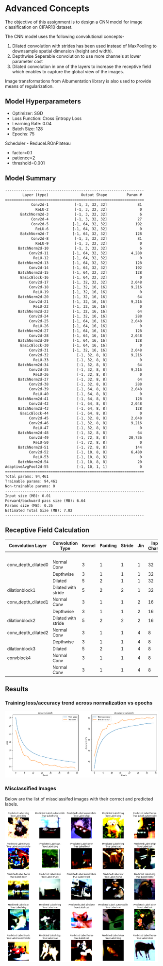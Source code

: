 # Advanced Concepts

The objective of this assignment is to design a CNN model for image classification on CIFAR10 dataset. 

The CNN model uses the following convolutional concepts-
1. Dilated convolution with strides has been used instead of MaxPooling to downsample spatial dimension (height and width).
2. Depthwise Seperable convolution to use more channels at lower parameter cost
3. Dilated convolution in one of the layers to increase the receptive field which enables to capture the global view of the images.

Image transformations from Albumentation library is also used to provide means of regularization. 

## Model Hyperparameters

* Optimizer: SGD
* Loss Function: Cross Entropy Loss
* Learning Rate: 0.04
* Batch Size: 128
* Epochs: 75

Scheduler - ReduceLROnPlateau

* factor=0.1
* patience=2
* threshold=0.001

## Model Summary

```
----------------------------------------------------------------
        Layer (type)               Output Shape         Param #
================================================================
            Conv2d-1            [-1, 3, 32, 32]              81
              ReLU-2            [-1, 3, 32, 32]               0
       BatchNorm2d-3            [-1, 3, 32, 32]               6
            Conv2d-4            [-1, 3, 32, 32]              27
            Conv2d-5           [-1, 64, 32, 32]             192
              ReLU-6           [-1, 64, 32, 32]               0
       BatchNorm2d-7           [-1, 64, 32, 32]             128
            Conv2d-8            [-1, 3, 32, 32]              81
              ReLU-9            [-1, 3, 32, 32]               0
      BatchNorm2d-10            [-1, 3, 32, 32]               6
           Conv2d-11           [-1, 64, 32, 32]           4,288
             ReLU-12           [-1, 64, 32, 32]               0
      BatchNorm2d-13           [-1, 64, 32, 32]             128
           Conv2d-14           [-1, 64, 32, 32]             192
      BatchNorm2d-15           [-1, 64, 32, 32]             128
       BasicBlock-16           [-1, 64, 32, 32]               0
           Conv2d-17           [-1, 32, 32, 32]           2,048
           Conv2d-18           [-1, 32, 16, 16]           9,216
             ReLU-19           [-1, 32, 16, 16]               0
      BatchNorm2d-20           [-1, 32, 16, 16]              64
           Conv2d-21           [-1, 32, 16, 16]           9,216
             ReLU-22           [-1, 32, 16, 16]               0
      BatchNorm2d-23           [-1, 32, 16, 16]              64
           Conv2d-24           [-1, 32, 16, 16]             288
           Conv2d-25           [-1, 64, 16, 16]           2,048
             ReLU-26           [-1, 64, 16, 16]               0
      BatchNorm2d-27           [-1, 64, 16, 16]             128
           Conv2d-28           [-1, 64, 16, 16]           2,048
      BatchNorm2d-29           [-1, 64, 16, 16]             128
       BasicBlock-30           [-1, 64, 16, 16]               0
           Conv2d-31           [-1, 32, 16, 16]           2,048
           Conv2d-32             [-1, 32, 8, 8]           9,216
             ReLU-33             [-1, 32, 8, 8]               0
      BatchNorm2d-34             [-1, 32, 8, 8]              64
           Conv2d-35             [-1, 32, 8, 8]           9,216
             ReLU-36             [-1, 32, 8, 8]               0
      BatchNorm2d-37             [-1, 32, 8, 8]              64
           Conv2d-38             [-1, 32, 8, 8]             288
           Conv2d-39             [-1, 64, 8, 8]           2,048
             ReLU-40             [-1, 64, 8, 8]               0
      BatchNorm2d-41             [-1, 64, 8, 8]             128
           Conv2d-42             [-1, 64, 8, 8]           2,048
      BatchNorm2d-43             [-1, 64, 8, 8]             128
       BasicBlock-44             [-1, 64, 8, 8]               0
           Conv2d-45             [-1, 32, 8, 8]           2,048
           Conv2d-46             [-1, 32, 8, 8]           9,216
             ReLU-47             [-1, 32, 8, 8]               0
      BatchNorm2d-48             [-1, 32, 8, 8]              64
           Conv2d-49             [-1, 72, 8, 8]          20,736
             ReLU-50             [-1, 72, 8, 8]               0
      BatchNorm2d-51             [-1, 72, 8, 8]             144
           Conv2d-52             [-1, 10, 8, 8]           6,480
             ReLU-53             [-1, 10, 8, 8]               0
      BatchNorm2d-54             [-1, 10, 8, 8]              20
AdaptiveAvgPool2d-55             [-1, 10, 1, 1]               0
================================================================
Total params: 94,461
Trainable params: 94,461
Non-trainable params: 0
----------------------------------------------------------------
Input size (MB): 0.01
Forward/backward pass size (MB): 6.64
Params size (MB): 0.36
Estimated Total Size (MB): 7.02
----------------------------------------------------------------
```

## Receptive Field Calculation

| Convolution Layer   | Convolution Type    | Kernel | Padding | Stride | Jin | Input Channel | Output Channel | Receptive Field | Jout |
|---------------------|---------------------|--------|---------|--------|-----|---------------|----------------|-----------------|------|
|                     |                     |        |         |        |     |               |                |               1 |      |
| conv_depth_dilated0 | Normal Conv         |      3 |       1 |      1 |   1 |            32 |             32 |               3 |    1 |
|                     | Depthwise           |      3 |       1 |      1 |   1 |            32 |             32 |               5 |    1 |
|                     | Dilated             |      5 |       2 |      1 |   1 |            32 |             32 |               9 |    1 |
| dilationblock1      | Dilated with stride |      5 |       2 |      2 |   1 |            32 |             16 |              13 |    2 |
| conv_depth_dilated1 | Normal Conv         |      3 |       1 |      1 |   2 |            16 |             16 |              17 |    2 |
|                     | Depthwise           |      3 |       1 |      1 |   2 |            16 |             16 |              21 |    2 |
| dilationblock2      | Dilated with stride |      5 |       2 |      2 |   2 |            16 |              8 |              29 |    4 |
| conv_depth_dilated2 | Normal Conv         |      3 |       1 |      1 |   4 |             8 |              8 |              37 |    4 |
|                     | Depthwise           |      3 |       1 |      1 |   4 |             8 |              8 |              45 |    4 |
| dilationblock3      | Dilated |      5 |       2 |      1 |   4 |             8 |              8 |              61 |    4 |
| convblock4          | Normal Conv         |      3 |       1 |      1 |   4 |             8 |              8 |              69 |    4 |
|                     | Normal Conv         |      3 |       1 |      1 |   4 |             8 |              8 |              77 |    4 |
## Results

### Training loss/accuracy trend across normalization vs epochs

![](images/accuracy_loss.png)

### Misclassified Images

Below are the list of missclassifed images with their correct and predicted labels.

![](images/misclassified.png)
